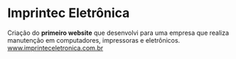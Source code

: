 # Imprintec Eletrônica

Criação do **primeiro website** que desenvolvi para uma empresa que realiza manutenção em computadores, impressoras e eletrônicos.
www.imprinteceletronica.com.br

